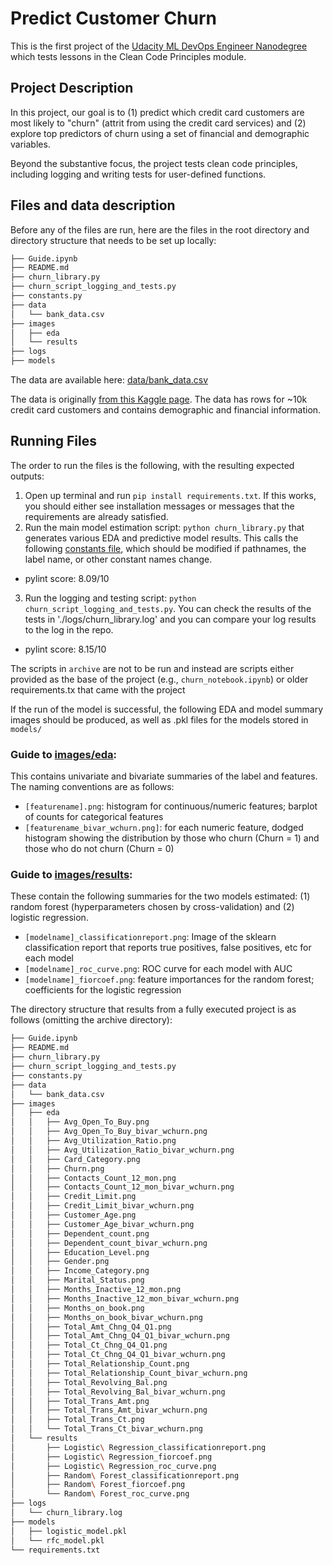 # Predict Customer Churn 

This is the first project of the [Udacity ML DevOps Engineer Nanodegree](https://www.udacity.com/course/machine-learning-dev-ops-engineer-nanodegree--nd0821) which tests lessons in the Clean Code Principles module.

## Project Description

In this project, our goal is to (1) predict which credit card customers are most likely to "churn" (attrit from using the credit card services) and (2) explore top predictors of churn using a set of financial and demographic variables.

Beyond the substantive focus, the project tests clean code principles, including logging and writing tests for user-defined functions.

## Files and data description

Before any of the files are run, here are the files in the root directory and directory structure that needs to be set up locally:


```bash
├── Guide.ipynb
├── README.md
├── churn_library.py
├── churn_script_logging_and_tests.py
├── constants.py
├── data
│   └── bank_data.csv
├── images
│   ├── eda
│   └── results
├── logs
├── models
```

The data are available here: [data/bank_data.csv](https://github.com/rebeccajohnson88/udacity_churnproj/blob/main/data/bank_data.csv)

The data is originally [from this Kaggle page](https://www.kaggle.com/datasets/sakshigoyal7/credit-card-customers). The data has rows for ~10k credit card customers and contains demographic and financial information.

## Running Files

The order to run the files is the following, with the resulting expected outputs:

1. Open up terminal and run `pip install requirements.txt`. If this works, you should either see installation messages or messages that the requirements are already satisfied.
2. Run the main model estimation script: `python churn_library.py` that generates various EDA and predictive model results. This calls the following [constants file](https://github.com/rebeccajohnson88/udacity_churnproj/blob/main/constants.py), which should be modified if pathnames, the label name, or other constant names change.
  - pylint score: 8.09/10
3. Run the logging and testing script: `python churn_script_logging_and_tests.py`. You can check the results of the tests in './logs/churn_library.log' and you can compare your log results to the log in the repo.
  - pylint score: 8.15/10

The scripts in `archive` are not to be run and instead are scripts either provided as the base of the project (e.g., `churn_notebook.ipynb`) or older requirements.tx that came with the project 

If the run of the model is successful, the following EDA and model summary images should be produced, as well as .pkl files for the models stored in `models/`

### Guide to [images/eda](https://github.com/rebeccajohnson88/udacity_churnproj/tree/main/images/eda):

This contains univariate and bivariate summaries of the label and features. The naming conventions are as follows:

- `[featurename].png`: histogram for continuous/numeric features; barplot of counts for categorical features
- `[featurename_bivar_wchurn.png]`: for each numeric feature, dodged histogram showing the distribution by those who churn (Churn = 1) and those who do not churn (Churn = 0)

### Guide to [images/results](https://github.com/rebeccajohnson88/udacity_churnproj/tree/main/images/results):

These contain the following summaries for the two models estimated: (1) random forest (hyperparameters chosen by cross-validation) and (2) logistic regression.

- `[modelname]_classificationreport.png`: Image of the sklearn classification report that reports true positives, false positives, etc for each model
- `[modelname]_roc_curve.png`: ROC curve for each model with AUC
- `[modelname]_fiorcoef.png`: feature importances for the random forest; coefficients for the logistic regression

The directory structure that results from a fully executed project is as follows (omitting the archive directory):


```bash
├── Guide.ipynb
├── README.md
├── churn_library.py
├── churn_script_logging_and_tests.py
├── constants.py
├── data
│   └── bank_data.csv
├── images
│   ├── eda
│   │   ├── Avg_Open_To_Buy.png
│   │   ├── Avg_Open_To_Buy_bivar_wchurn.png
│   │   ├── Avg_Utilization_Ratio.png
│   │   ├── Avg_Utilization_Ratio_bivar_wchurn.png
│   │   ├── Card_Category.png
│   │   ├── Churn.png
│   │   ├── Contacts_Count_12_mon.png
│   │   ├── Contacts_Count_12_mon_bivar_wchurn.png
│   │   ├── Credit_Limit.png
│   │   ├── Credit_Limit_bivar_wchurn.png
│   │   ├── Customer_Age.png
│   │   ├── Customer_Age_bivar_wchurn.png
│   │   ├── Dependent_count.png
│   │   ├── Dependent_count_bivar_wchurn.png
│   │   ├── Education_Level.png
│   │   ├── Gender.png
│   │   ├── Income_Category.png
│   │   ├── Marital_Status.png
│   │   ├── Months_Inactive_12_mon.png
│   │   ├── Months_Inactive_12_mon_bivar_wchurn.png
│   │   ├── Months_on_book.png
│   │   ├── Months_on_book_bivar_wchurn.png
│   │   ├── Total_Amt_Chng_Q4_Q1.png
│   │   ├── Total_Amt_Chng_Q4_Q1_bivar_wchurn.png
│   │   ├── Total_Ct_Chng_Q4_Q1.png
│   │   ├── Total_Ct_Chng_Q4_Q1_bivar_wchurn.png
│   │   ├── Total_Relationship_Count.png
│   │   ├── Total_Relationship_Count_bivar_wchurn.png
│   │   ├── Total_Revolving_Bal.png
│   │   ├── Total_Revolving_Bal_bivar_wchurn.png
│   │   ├── Total_Trans_Amt.png
│   │   ├── Total_Trans_Amt_bivar_wchurn.png
│   │   ├── Total_Trans_Ct.png
│   │   └── Total_Trans_Ct_bivar_wchurn.png
│   └── results
│       ├── Logistic\ Regression_classificationreport.png
│       ├── Logistic\ Regression_fiorcoef.png
│       ├── Logistic\ Regression_roc_curve.png
│       ├── Random\ Forest_classificationreport.png
│       ├── Random\ Forest_fiorcoef.png
│       └── Random\ Forest_roc_curve.png
├── logs
│   └── churn_library.log
├── models
│   ├── logistic_model.pkl
│   └── rfc_model.pkl
└── requirements.txt
```





